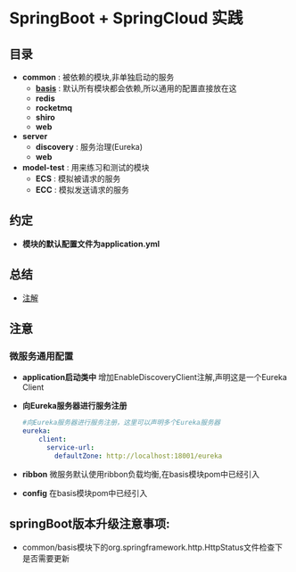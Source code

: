 # SpringBoot + SpringCloud 实践

## 目录

- **common** : 被依赖的模块,非单独启动的服务
    - **[basis](common/basis/README.md)**   : 默认所有模块都会依赖,所以通用的配置直接放在这
    - **redis**
    - **rocketmq**
    - **shiro**
    - **web**
- **server**
    - **discovery** : 服务治理(Eureka) 
    - **web**
- **model-test** : 用来练习和测试的模块
    - **ECS** : 模拟被请求的服务
    - **ECC** : 模拟发送请求的服务

## 约定
- **模块的默认配置文件为application.yml** 

## 总结
- [注解](Annotation.md)

## 注意

### 微服务通用配置
- **application启动类中** 增加EnableDiscoveryClient注解,声明这是一个Eureka Client
- **向Eureka服务器进行服务注册**
    ```yaml
    #向Eureka服务器进行服务注册，这里可以声明多个Eureka服务器
    eureka:
        client:
          service-url:
            defaultZone: http://localhost:18001/eureka
    ```
  
- **ribbon**  微服务默认使用ribbon负载均衡,在basis模块pom中已经引入
- **config**  在basis模块pom中已经引入

## springBoot版本升级注意事项:
- common/basis模块下的org.springframework.http.HttpStatus文件检查下是否需要更新